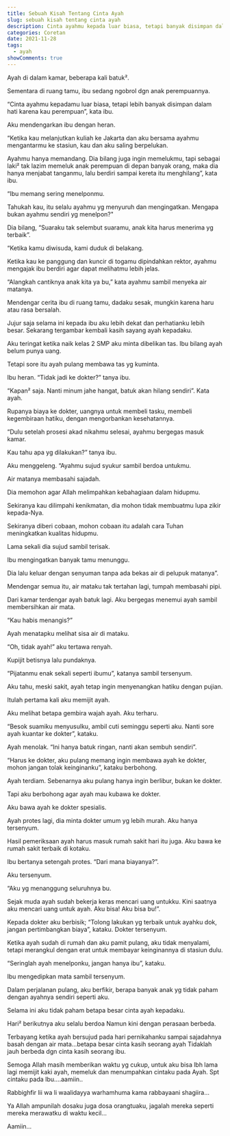 ```yaml
---
title: Sebuah Kisah Tentang Cinta Ayah
slug: sebuah kisah tentang cinta ayah
description: Cinta ayahmu kepada luar biasa, tetapi banyak disimpan dalam hati karena kau perempuan
categories: Coretan
date: 2021-11-28
tags:
  - ayah
showComments: true
---
```


Ayah di dalam kamar, beberapa kali batuk².

Sementara di ruang tamu, ibu sedang ngobrol dgn anak perempuannya.

“Cinta ayahmu kepadamu luar biasa, tetapi lebih banyak disimpan dalam hati karena kau perempuan”, kata ibu.

Aku mendengarkan ibu dengan heran.

“Ketika kau melanjutkan kuliah ke Jakarta dan aku bersama ayahmu mengantarmu ke stasiun, kau dan aku saling berpelukan.

Ayahmu hanya memandang. Dia bilang juga ingin memelukmu, tapi sebagai laki² tak lazim memeluk anak perempuan di depan banyak orang, maka dia hanya menjabat tanganmu, lalu berdiri sampai kereta itu menghilang”, kata ibu.

“Ibu memang sering menelponmu.

Tahukah kau, itu selalu ayahmu yg menyuruh dan mengingatkan. Mengapa bukan ayahmu sendiri yg menelpon?"

Dia bilang, “Suaraku tak selembut suaramu, anak kita harus menerima yg terbaik”.

“Ketika kamu diwisuda, kami duduk di belakang.

Ketika kau ke panggung dan kuncir di togamu dipindahkan rektor, ayahmu mengajak ibu berdiri agar dapat melihatmu lebih jelas.

“Alangkah cantiknya anak kita ya bu,” kata ayahmu sambil menyeka air matanya.

Mendengar cerita ibu di ruang tamu, dadaku sesak, mungkin karena haru atau rasa bersalah.

Jujur saja selama ini kepada ibu aku lebih dekat dan perhatianku lebih besar. Sekarang tergambar kembali kasih sayang ayah kepadaku.

Aku teringat ketika naik kelas 2 SMP aku minta dibelikan tas. Ibu bilang ayah belum punya uang.

Tetapi sore itu ayah pulang membawa tas yg kuminta.

Ibu heran. “Tidak jadi ke dokter?” tanya ibu.

“Kapan² saja. Nanti minum jahe hangat, batuk akan hilang sendiri”. Kata ayah.

Rupanya biaya ke dokter, uangnya untuk membeli tasku, membeli kegembiraan hatiku, dengan mengorbankan kesehatannya.

“Dulu setelah prosesi akad nikahmu selesai, ayahmu bergegas masuk kamar.

Kau tahu apa yg dilakukan?” tanya ibu.

Aku menggeleng. “Ayahmu sujud syukur sambil berdoa untukmu.

Air matanya membasahi sajadah.

Dia memohon agar Allah melimpahkan kebahagiaan dalam hidupmu.

Sekiranya kau dilimpahi kenikmatan, dia mohon tidak membuatmu lupa zikir kepada-Nya.

Sekiranya diberi cobaan, mohon cobaan itu adalah cara Tuhan meningkatkan kualitas hidupmu.

Lama sekali dia sujud sambil terisak.

Ibu mengingatkan banyak tamu menunggu.

Dia lalu keluar dengan senyuman tanpa ada bekas air di pelupuk matanya”.

Mendengar semua itu, air mataku tak tertahan lagi, tumpah membasahi pipi.

Dari kamar terdengar ayah batuk lagi. Aku bergegas menemui ayah sambil membersihkan air mata.

“Kau habis menangis?”

Ayah menatapku melihat sisa air di mataku.

“Oh, tidak ayah!” aku tertawa renyah.

Kupijit betisnya lalu pundaknya.

“Pijatanmu enak sekali seperti ibumu”, katanya sambil tersenyum.

Aku tahu, meski sakit, ayah tetap ingin menyenangkan hatiku dengan pujian.

Itulah pertama kali aku memijit ayah.

Aku melihat betapa gembira wajah ayah. Aku terharu.

“Besok suamiku menyusulku, ambil cuti seminggu seperti aku. Nanti sore ayah kuantar ke dokter”, kataku.

Ayah menolak. “Ini hanya batuk ringan, nanti akan sembuh sendiri”.

“Harus ke dokter, aku pulang memang ingin membawa ayah ke dokter, mohon jangan tolak keinginanku”, kataku berbohong.

Ayah terdiam. Sebenarnya aku pulang hanya ingin berlibur, bukan ke dokter.

Tapi aku berbohong agar ayah mau kubawa ke dokter.

Aku bawa ayah ke dokter spesialis.

Ayah protes lagi, dia minta dokter umum yg lebih murah. Aku hanya tersenyum.

Hasil pemeriksaan ayah harus masuk rumah sakit hari itu juga. Aku bawa ke rumah sakit terbaik di kotaku.

Ibu bertanya setengah protes. “Dari mana biayanya?”.

Aku tersenyum.

“Aku yg menanggung seluruhnya bu.

Sejak muda ayah sudah bekerja keras mencari uang untukku. Kini saatnya aku mencari uang untuk ayah. Aku bisa! Aku bisa bu!”.

Kepada dokter aku berbisik; “Tolong lakukan yg terbaik untuk ayahku dok, jangan pertimbangkan biaya”, kataku. Dokter tersenyum.

Ketika ayah sudah di rumah dan aku pamit pulang, aku tidak menyalami, tetapi merangkul dengan erat untuk membayar keinginannya di stasiun dulu.

“Seringlah ayah menelponku, jangan hanya ibu”, kataku.

Ibu mengedipkan mata sambil tersenyum.

Dalam perjalanan pulang, aku berfikir, berapa banyak anak yg tidak paham dengan ayahnya sendiri seperti aku.

Selama ini aku tidak paham betapa besar cinta ayah kepadaku.

Hari² berikutnya aku selalu berdoa Namun kini dengan perasaan berbeda.

Terbayang ketika ayah bersujud pada hari pernikahanku sampai sajadahnya basah dengan air mata…betapa besar cinta kasih seorang ayah Tidaklah jauh berbeda dgn cinta kasih seorang ibu.

Semoga Allah masih memberikan waktu yg cukup, untuk aku bisa lbh lama lagi memijit kaki ayah, memeluk dan menumpahkan cintaku pada Ayah. Spt cintaku pada Ibu….aamiin..

Rabbighfir lii wa li waalidayya warhamhuma kama rabbayaani shagiira…

Ya Allah ampunilah dosaku juga dosa orangtuaku, jagalah mereka seperti mereka merawatku di waktu kecil…

Aamiin…
